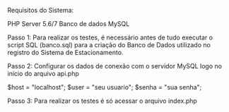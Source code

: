 Requisitos do Sistema:

PHP Server 5.6/7
Banco de dados MySQL


Passo 1: Para realizar os testes, é necessário antes de tudo executar 
o script SQL (banco.sql) para a criação do Banco de Dados utilizado 
no registro do Sistema de Estacionamento.

Passo 2: Configurar os dados de conexão com o servidor MySQL logo no início do arquivo api.php

$host = "localhost";
$user = "seu usuario";
$senha = "sua senha";

Passo 3: Para realizar os testes é só acessar o arquivo index.php 


